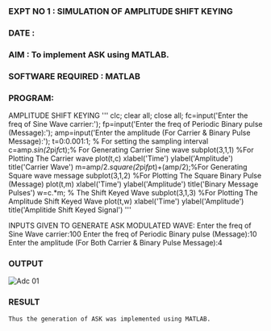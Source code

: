 ### EXPT   NO 1	:		SIMULATION OF AMPLITUDE SHIFT KEYING
### DATE		: 

### AIM : To implement ASK using MATLAB.

### SOFTWARE REQUIRED : MATLAB
### PROGRAM:

AMPLITUDE SHIFT KEYING
'''
clc; 
clear all; 
close all;
fc=input('Enter the freq of Sine Wave carrier:');
fp=input('Enter the freq of Periodic Binary pulse (Message):');
amp=input('Enter the amplitude (For Carrier & Binary Pulse Message):');
t=0:0.001:1; % For setting the sampling interval
c=amp.*sin(2*pi*fc*t);% For Generating Carrier Sine wave
subplot(3,1,1) %For Plotting The Carrier wave
plot(t,c)
xlabel('Time')
ylabel('Amplitude')
title('Carrier Wave')
m=amp/2.*square(2*pi*fp*t)+(amp/2);%For Generating Square wave message
subplot(3,1,2) %For Plotting The Square Binary Pulse (Message)
plot(t,m)
xlabel('Time')
ylabel('Amplitude')
title('Binary Message Pulses')
w=c.*m; % The Shift Keyed Wave
subplot(3,1,3) %For Plotting The Amplitude Shift Keyed Wave
plot(t,w)
xlabel('Time')
ylabel('Amplitude')
title('Amplitide Shift Keyed Signal')
'''




INPUTS GIVEN TO GENERATE ASK MODULATED WAVE:
Enter the freq of Sine Wave carrier:100
Enter the freq of Periodic Binary pulse (Message):10
Enter the amplitude (For Both Carrier & Binary Pulse Message):4




### OUTPUT

![Adc 01](https://github.com/user-attachments/assets/1af7cdcf-e837-48e7-8538-6af02545dc50)






### RESULT
	Thus the generation of ASK was implemented using MATLAB.
